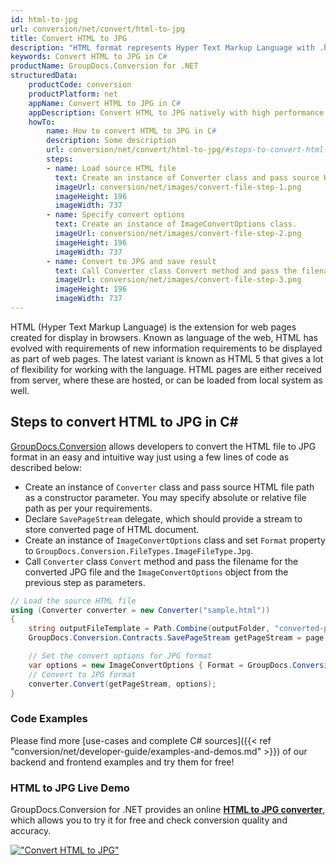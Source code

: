 ```yaml
---
id: html-to-jpg
url: conversion/net/convert/html-to-jpg
title: Convert HTML to JPG
description: "HTML format represents Hyper Text Markup Language with .html extension. Learn how to convert HTML to JPG file programmatically in C# language using GroupDocs.Conversion for .NET library."
keywords: Convert HTML to JPG in C#
productName: GroupDocs.Conversion for .NET
structuredData:
    productCode: conversion
    productPlatform: net
    appName: Convert HTML to JPG in C#
    appDescription: Convert HTML to JPG natively with high performance using C# language and server side GroupDocs.Conversion for .NET APIs, without the use of any software like Microsoft or Open Office.
    howTo:
        name: How to convert HTML to JPG in C# 
        description: Some description
        url: conversion/net/convert/html-to-jpg/#steps-to-convert-html-to-jpg-in-c
        steps:
        - name: Load source HTML file 
          text: Create an instance of Converter class and pass source HTML file path as a constructor parameter. You may specify absolute or relative file path as per your requirements. 
          imageUrl: conversion/net/images/convert-file-step-1.png
          imageHeight: 196
          imageWidth: 737
        - name: Specify convert options 
          text: Create an instance of ImageConvertOptions class.
          imageUrl: conversion/net/images/convert-file-step-2.png
          imageHeight: 196
          imageWidth: 737
        - name: Convert to JPG and save result 
          text: Call Converter class Convert method and pass the filename for the converted HTML file and the ImageConvertOptions object from the previous step as parameters.
          imageUrl: conversion/net/images/convert-file-step-3.png
          imageHeight: 196
          imageWidth: 737
---
```


HTML (Hyper Text Markup Language) is the extension for web pages created for display in browsers. Known as language of the web, HTML has evolved with requirements of new information requirements to be displayed as part of web pages. The latest variant is known as HTML 5 that gives a lot of flexibility for working with the language. HTML pages are either received from server, where these are hosted, or can be loaded from local system as well.

## Steps to convert HTML to JPG in C#

[GroupDocs.Conversion](https://products.groupdocs.com/conversion/net) allows developers to convert the HTML file to JPG format in an easy and intuitive way just using a few lines of code as described below:

* Create an instance of `Converter` class and pass source HTML file path as a constructor parameter. You may specify absolute or relative file path as per your requirements. 
* Declare `SavePageStream` delegate, which should provide a stream to store converted page of HTML document.
* Create an instance of `ImageConvertOptions` class and set `Format` property to `GroupDocs.Conversion.FileTypes.ImageFileType.Jpg`.
* Call `Converter` class `Convert` method and pass the filename for the converted JPG file and the `ImageConvertOptions` object from the previous step as parameters.

```csharp
// Load the source HTML file
using (Converter converter = new Converter("sample.html"))
{
    string outputFileTemplate = Path.Combine(outputFolder, "converted-page-{0}.jpg");
    GroupDocs.Conversion.Contracts.SavePageStream getPageStream = page => new FileStream(string.Format(outputFileTemplate, page), FileMode.Create);

    // Set the convert options for JPG format
    var options = new ImageConvertOptions { Format = GroupDocs.Conversion.FileTypes.ImageFileType.Jpg };   
    // Convert to JPG format
    converter.Convert(getPageStream, options);
}
```

### Code Examples

Please find more [use-cases and complete C# sources]({{< ref "conversion/net/developer-guide/examples-and-demos.md" >}}) of our backend and frontend examples and try them for free!

### HTML to JPG Live Demo

GroupDocs.Conversion for .NET provides an online [**HTML to JPG converter**](https://products.groupdocs.app/conversion/html-to-jpg), which allows you to try it for free and check conversion quality and accuracy.

[!["Convert HTML to JPG"](conversion/net/images/convert-to-jpg/convert-html-to-jpg.png)](https://products.groupdocs.app/conversion/html-to-jpg)